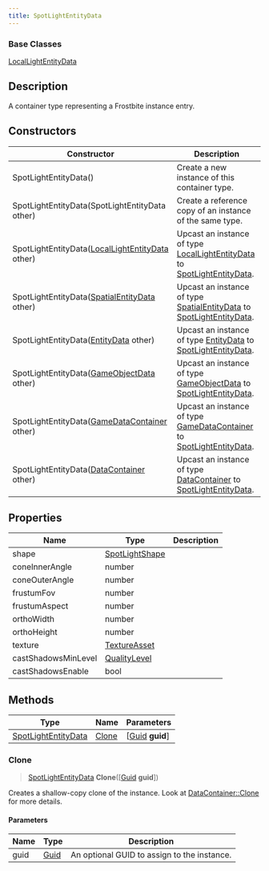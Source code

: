 ```yaml
---
title: SpotLightEntityData
---
```

### Base Classes

[LocalLightEntityData](/vext/ref/fb/locallightentitydata/)

## Description

A container type representing a Frostbite instance entry.

## Constructors

| Constructor                                                                    | Description                                                                                                                   |
| ------------------------------------------------------------------------------ | ----------------------------------------------------------------------------------------------------------------------------- |
| SpotLightEntityData()                                                          | Create a new instance of this container type.                                                                                 |
| SpotLightEntityData(SpotLightEntityData other)                                 | Create a reference copy of an instance of the same type.                                                                      |
| SpotLightEntityData([LocalLightEntityData](/vext/ref/fb/locallightentitydata/) other)        | Upcast an instance of type [LocalLightEntityData](/vext/ref/fb/locallightentitydata/) to [SpotLightEntityData](/vext/ref/fb/spotlightentitydata/).        |
| SpotLightEntityData([SpatialEntityData](/vext/ref/fb/spatialentitydata/) other)              | Upcast an instance of type [SpatialEntityData](/vext/ref/fb/spatialentitydata/) to [SpotLightEntityData](/vext/ref/fb/spotlightentitydata/).              |
| SpotLightEntityData([EntityData](/vext/ref/fb/entitydata/) other)                            | Upcast an instance of type [EntityData](/vext/ref/fb/entitydata/) to [SpotLightEntityData](/vext/ref/fb/spotlightentitydata/).                            |
| SpotLightEntityData([GameObjectData](/vext/ref/fb/gameobjectdata/) other)                    | Upcast an instance of type [GameObjectData](/vext/ref/fb/gameobjectdata/) to [SpotLightEntityData](/vext/ref/fb/spotlightentitydata/).                    |
| SpotLightEntityData([GameDataContainer](/vext/ref/fb/gamedatacontainer/) other)              | Upcast an instance of type [GameDataContainer](/vext/ref/fb/gamedatacontainer/) to [SpotLightEntityData](/vext/ref/fb/spotlightentitydata/).              |
| SpotLightEntityData([DataContainer](/vext/ref/shared/class/datacontainer) other) | Upcast an instance of type [DataContainer](/vext/ref/shared/class/datacontainer) to [SpotLightEntityData](/vext/ref/fb/spotlightentitydata/). |

## Properties

| Name                | Type                             | Description |
| ------------------- | -------------------------------- | ----------- |
| shape               | [SpotLightShape](/vext/ref/fb/spotlightshape/) |             |
| coneInnerAngle      | number                           |             |
| coneOuterAngle      | number                           |             |
| frustumFov          | number                           |             |
| frustumAspect       | number                           |             |
| orthoWidth          | number                           |             |
| orthoHeight         | number                           |             |
| texture             | [TextureAsset](/vext/ref/fb/textureasset/)     |             |
| castShadowsMinLevel | [QualityLevel](/vext/ref/fb/qualitylevel/)     |             |
| castShadowsEnable   | bool                             |             |

## Methods

| Type                                       | Name            | Parameters                                     |
| ------------------------------------------ | --------------- | ---------------------------------------------- |
| [SpotLightEntityData](/vext/ref/fb/spotlightentitydata/) | [Clone](#clone) | \[[Guid](/vext/ref/shared/class/guid) **guid**\] |

### Clone

> [SpotLightEntityData](/vext/ref/fb/spotlightentitydata/) **Clone**(\[[Guid](/vext/ref/shared/class/guid) **guid**\])

Creates a shallow-copy clone of the instance. Look at [DataContainer::Clone](/vext/ref/shared/class/datacontainer#clone) for more details.

#### Parameters

| Name | Type         | Description                                 |
| ---- | ------------ | ------------------------------------------- |
| guid | [Guid](/vext/ref/shared/class/guid/) | An optional GUID to assign to the instance. |
